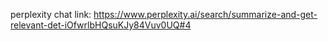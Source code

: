 perplexity chat link: https://www.perplexity.ai/search/summarize-and-get-relevant-det-iOfwrlbHQsuKJy84Vuv0UQ#4
